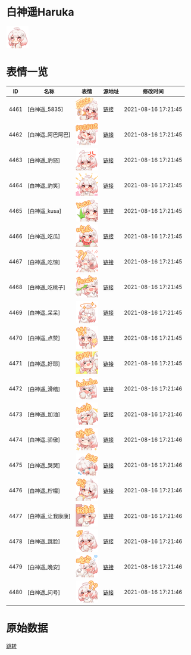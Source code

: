 # 白神遥Haruka

<img src="./cover.png" height="60" alt="cover" />

# 表情一览

|ID|名称|表情|源地址|修改时间|
|----|----|----|----|----|
|4461|[白神遥_5835]|<img src="./pic/004461_%5B白神遥_5835%5D.png" height="60" alt="5835"/>|[链接](http://i0.hdslb.com/bfs/emote/e4ac01d17f77c0cae31563543bfaf7696e4a098a.png)|2021-08-16 17:21:45|
|4462|[白神遥_阿巴阿巴]|<img src="./pic/004462_%5B白神遥_阿巴阿巴%5D.png" height="60" alt="阿巴阿巴"/>|[链接](http://i0.hdslb.com/bfs/emote/e622a45667e77ef0ebe0adea0060221089a1c66c.png)|2021-08-16 17:21:45|
|4463|[白神遥_豹怒]|<img src="./pic/004463_%5B白神遥_豹怒%5D.png" height="60" alt="豹怒"/>|[链接](http://i0.hdslb.com/bfs/emote/eb50508f4a7eb8161064de88e5053e61ce1b11f3.png)|2021-08-16 17:21:45|
|4464|[白神遥_豹笑]|<img src="./pic/004464_%5B白神遥_豹笑%5D.png" height="60" alt="豹笑"/>|[链接](http://i0.hdslb.com/bfs/emote/274334c09ea5ab157239dfcf54616a6bc4a8b3da.png)|2021-08-16 17:21:45|
|4465|[白神遥_kusa]|<img src="./pic/004465_%5B白神遥_kusa%5D.png" height="60" alt="kusa"/>|[链接](http://i0.hdslb.com/bfs/emote/e0a1976124c40d2feb229d11f55769824834bbb7.png)|2021-08-16 17:21:45|
|4466|[白神遥_吃瓜]|<img src="./pic/004466_%5B白神遥_吃瓜%5D.png" height="60" alt="吃瓜"/>|[链接](http://i0.hdslb.com/bfs/emote/d1d25c70a54592cb8917e17b24280458d2b550b0.png)|2021-08-16 17:21:45|
|4467|[白神遥_吃惊]|<img src="./pic/004467_%5B白神遥_吃惊%5D.png" height="60" alt="吃惊"/>|[链接](http://i0.hdslb.com/bfs/emote/a3363c186454c1d65308240808865b2f2ae68a89.png)|2021-08-16 17:21:45|
|4468|[白神遥_吃桃子]|<img src="./pic/004468_%5B白神遥_吃桃子%5D.png" height="60" alt="吃桃子"/>|[链接](http://i0.hdslb.com/bfs/emote/8605ff12414d0934d01de8a42bffd4d5c8749eba.png)|2021-08-16 17:21:45|
|4469|[白神遥_呆呆]|<img src="./pic/004469_%5B白神遥_呆呆%5D.png" height="60" alt="呆呆"/>|[链接](http://i0.hdslb.com/bfs/emote/312911bbf70c112fffe6c1115a5fd985b96db585.png)|2021-08-16 17:21:45|
|4470|[白神遥_点赞]|<img src="./pic/004470_%5B白神遥_点赞%5D.png" height="60" alt="点赞"/>|[链接](http://i0.hdslb.com/bfs/emote/751c26214be730957ae61a550e7d5bcb1c945607.png)|2021-08-16 17:21:45|
|4471|[白神遥_好耶]|<img src="./pic/004471_%5B白神遥_好耶%5D.png" height="60" alt="好耶"/>|[链接](http://i0.hdslb.com/bfs/emote/e9ecf8824c4d8a776467c3218578bee54f0c126d.png)|2021-08-16 17:21:45|
|4472|[白神遥_滑稽]|<img src="./pic/004472_%5B白神遥_滑稽%5D.png" height="60" alt="滑稽"/>|[链接](http://i0.hdslb.com/bfs/emote/8d9b8cc06890c8d9f42f11a305342476b57a9fd0.png)|2021-08-16 17:21:46|
|4473|[白神遥_加油]|<img src="./pic/004473_%5B白神遥_加油%5D.png" height="60" alt="加油"/>|[链接](http://i0.hdslb.com/bfs/emote/fa3e1cfc38b15f490e8970377d8a4d82e98a3c88.png)|2021-08-16 17:21:46|
|4474|[白神遥_骄傲]|<img src="./pic/004474_%5B白神遥_骄傲%5D.png" height="60" alt="骄傲"/>|[链接](http://i0.hdslb.com/bfs/emote/5674e541a108a7926239203519a56825e9cfd0cd.png)|2021-08-16 17:21:46|
|4475|[白神遥_哭哭]|<img src="./pic/004475_%5B白神遥_哭哭%5D.png" height="60" alt="哭哭"/>|[链接](http://i0.hdslb.com/bfs/emote/f0a42fae1d90f06b6f714bf5ea9f693ec04c6c37.png)|2021-08-16 17:21:46|
|4476|[白神遥_柠檬]|<img src="./pic/004476_%5B白神遥_柠檬%5D.png" height="60" alt="柠檬"/>|[链接](http://i0.hdslb.com/bfs/emote/e790a70864b3470513a9dff56357f8836180fda4.png)|2021-08-16 17:21:46|
|4477|[白神遥_让我康康]|<img src="./pic/004477_%5B白神遥_让我康康%5D.png" height="60" alt="让我康康"/>|[链接](http://i0.hdslb.com/bfs/emote/c51dc6bff4bb9c61a43d131821e7aa34390ed386.png)|2021-08-16 17:21:46|
|4478|[白神遥_跳脸]|<img src="./pic/004478_%5B白神遥_跳脸%5D.png" height="60" alt="跳脸"/>|[链接](http://i0.hdslb.com/bfs/emote/9b195f5c40cdbf4f92df13e4c20ce33d0c001308.png)|2021-08-16 17:21:46|
|4479|[白神遥_晚安]|<img src="./pic/004479_%5B白神遥_晚安%5D.png" height="60" alt="晚安"/>|[链接](http://i0.hdslb.com/bfs/emote/ed0fb3ed0590b9e21fbe634716b6c936447a27ec.png)|2021-08-16 17:21:46|
|4480|[白神遥_问号]|<img src="./pic/004480_%5B白神遥_问号%5D.png" height="60" alt="问号"/>|[链接](http://i0.hdslb.com/bfs/emote/57bf1a59688bc73d2fe5dc4b9f5d12d1b346a942.png)|2021-08-16 17:21:46|

# 原始数据

[跳转](./raw.json)

